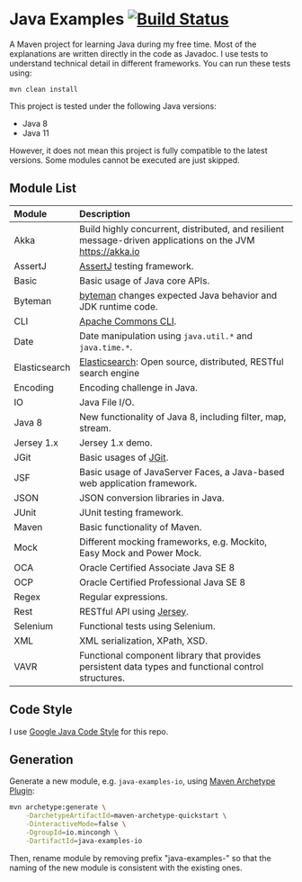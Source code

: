 # Java Examples [![Build Status][travis-img]][travis]

A Maven project for learning Java during my free time. Most of the explanations are
written directly in the code as Javadoc. I use tests to understand technical detail
in different frameworks. You can run these tests using:

    mvn clean install

This project is tested under the following Java versions:

- Java 8
- Java 11

However, it does not mean this project is fully compatible to the latest versions.
Some modules cannot be executed are just skipped.

## Module List

Module | Description
:--- | :---
Akka | Build highly concurrent, distributed, and resilient message-driven applications on the JVM <https://akka.io>
AssertJ | [AssertJ][assertj] testing framework.
Basic | Basic usage of Java core APIs.
Byteman | [byteman][bm] changes expected Java behavior and JDK runtime code.
CLI | [Apache Commons CLI][commons-cli].
Date | Date manipulation using `java.util.*` and `java.time.*`.
Elasticsearch | [Elasticsearch](https://github.com/elastic/elasticsearch): Open source, distributed, RESTful search engine
Encoding | Encoding challenge in Java.
IO | Java File I/O.
Java 8 | New functionality of Java 8, including filter, map, stream.
Jersey 1.x | Jersey 1.x demo.
JGit | Basic usages of [JGit][jgit].
JSF | Basic usage of JavaServer Faces, a Java-based web application framework.
JSON | JSON conversion libraries in Java.
JUnit | JUnit testing framework.
Maven | Basic functionality of Maven.
Mock | Different mocking frameworks, e.g. Mockito, Easy Mock and Power Mock.
OCA | Oracle Certified Associate Java SE 8
OCP | Oracle Certified Professional Java SE 8
Regex | Regular expressions.
Rest | RESTful API using [Jersey][jersey].
Selenium | Functional tests using Selenium.
XML | XML serialization, XPath, XSD.
VAVR | Functional component library that provides persistent data types and functional control structures.

## Code Style

I use [Google Java Code Style][style-java] for this repo.

## Generation

Generate a new module, e.g. `java-examples-io`, using [Maven Archetype
Plugin](https://maven.apache.org/archetype/maven-archetype-plugin/generate-mojo.html):

```sh
mvn archetype:generate \
    -DarchetypeArtifactId=maven-archetype-quickstart \
    -DinteractiveMode=false \
    -DgroupId=io.mincongh \
    -DartifactId=java-examples-io
```

Then, rename module by removing prefix "java-examples-" so that the naming of the new module is
consistent with the existing ones.

[assertj]: http://joel-costigliola.github.io/assertj/
[bm]: http://byteman.jboss.org
[commons-cli]: https://commons.apache.org/proper/commons-cli/
[jersey]: https://jersey.github.io
[jgit]: https://github.com/eclipse/jgit
[style-java]: https://google.github.io/styleguide/javaguide.html
[travis]: https://travis-ci.org/mincong-h/java-examples
[travis-img]: https://travis-ci.org/mincong-h/java-examples.svg?branch=master
